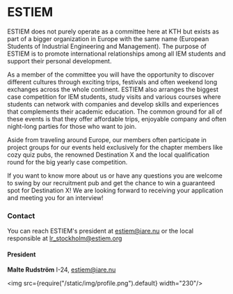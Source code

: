 # ESTIEM

ESTIEM does not purely operate as a committee here at KTH but exists as part of a
bigger organization in Europe with the same name (European Students of Industrial
Engineering and Management). The purpose of ESTIEM is to promote international
relationships among all IEM students and support their personal development.

As a member of the committee you will have the opportunity to discover different
cultures through exciting trips, festivals and often weekend long exchanges across the
whole continent. ESTIEM also arranges the biggest case competition for IEM students,
study visits and various courses where students can network with companies and
develop skills and experiences that complements their academic education. The
common ground for all of these events is that they offer affordable trips, enjoyable
company and often night-long parties for those who want to join.

Aside from traveling around Europe, our members often participate in project groups
for our events held exclusively for the chapter members like cozy quiz pubs, the
renowned Destination X and the local qualification round for the big yearly case
competition.

If you want to know more about us or have any questions you are welcome to swing by
our recruitment pub and get the chance to win a guaranteed spot for Destination X! We
are looking forward to receiving your application and meeting you for an interview!

### Contact
You can reach ESTIEM's president at estiem@iare.nu or the local responsible at lr_stockholm@estiem.org

#### President

__Malte Rudström__ I-24, estiem@iare.nu

<img src={require("/static/img/profile.png").default} width="230"/>
